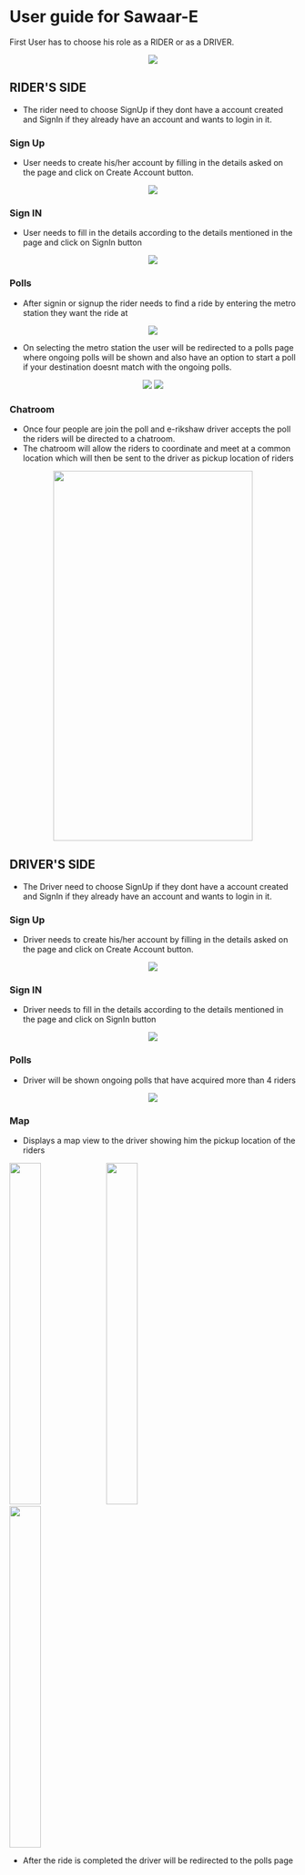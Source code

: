 # User guide for Sawaar-E

First User has to choose his role as a RIDER or as a DRIVER.
<p align="center">
  <img src="https://github.com/Astha062902/Sawaar-E_app/blob/master/Sawaar-E_app/App_Images/homepage.png?raw=true" />
</p>

## RIDER'S SIDE
- The rider need to choose SignUp if they dont have a account created and SignIn if they already have an account and wants to login in it.
### Sign Up
- User needs to create his/her account by filling in the details asked on the page and click on Create Account button.
<p align="center">
  <img src="https://github.com/Astha062902/Sawaar-E_app/blob/master/Sawaar-E_app/App_Images/user_register.png?raw=true" />
</p>

### Sign IN 
- User needs to fill in the details according to the details mentioned in the page and click on SignIn button
<p align="center">
  <img src="https://github.com/mahita2104/Sawaar-E_app/blob/master/Sawaar-E_app/App_Images/User-Driver-SignIn.jpeg" />
</p>

### Polls
- After signin or signup the rider needs to find a ride by entering the metro station they want the ride at
<p align="center">
  <img src="https://github.com/mahita2104/Sawaar-E_app/blob/master/Sawaar-E_app/App_Images/Find_destination.jpeg" />
</p>

- On selecting the metro station the user will be redirected to a polls page where ongoing polls will be shown and also have an option to start a poll if your destination doesnt match with the ongoing polls.
<p align="center">
  <img src="https://github.com/mahita2104/Sawaar-E_app/blob/master/Sawaar-E_app/App_Images/POLLS-RIder.jpeg" />
  <img src="https://github.com/mahita2104/Sawaar-E_app/blob/master/Sawaar-E_app/App_Images/EnterDestination.jpeg" />
</p>


### Chatroom
- Once four people are join the poll and e-rikshaw driver accepts the poll the riders will be directed to a chatroom.
- The chatroom will allow the riders to coordinate and meet at a common location which will then be sent to the driver as pickup location of riders
<p align="center">
  <img src="https://github.com/mahita2104/Sawaar-E_app/blob/master/chatroom_page.png" width="350" height="650" />
</p>

## DRIVER'S SIDE
- The Driver need to choose SignUp if they dont have a account created and SignIn if they already have an account and wants to login in it.
### Sign Up
- Driver needs to create his/her account by filling in the details asked on the page and click on Create Account button.
<p align="center">
  <img src="https://github.com/mahita2104/Sawaar-E_app/blob/master/Sawaar-E_app/App_Images/Driver_signup.jpeg" />
</p>

### Sign IN 
- Driver needs to fill in the details according to the details mentioned in the page and click on SignIn button
<p align="center">
  <img src="https://github.com/mahita2104/Sawaar-E_app/blob/master/Sawaar-E_app/App_Images/Driver_signin.jpeg" />
</p>

### Polls
- Driver will be shown ongoing polls that have acquired more than 4 riders
<p align="center">
  <img src="https://github.com/mahita2104/Sawaar-E_app/blob/master/Sawaar-E_app/App_Images/polls-driverside.jpeg" />
</p>

### Map
- Displays a map view to the driver showing him the pickup location of the riders
<p>
  <img src="https://github.com/mahita2104/Sawaar-E_app/blob/master/Sawaar-E_app/App_Images/map-view3.jpeg" width="33%" height="600" />
  <img src="https://github.com/mahita2104/Sawaar-E_app/blob/master/Sawaar-E_app/App_Images/map-view2.jpeg" width="33%" height="600" />
  <img src="https://github.com/mahita2104/Sawaar-E_app/blob/master/Sawaar-E_app/App_Images/map%20view.jpeg" width="33%" height="600" />
</p>


- After the ride is completed the driver will be redirected to the polls page
